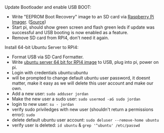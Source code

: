 Update Bootloader and enable USB BOOT:
- Write "EEPROM Boot Recovery" image to an SD card via [Raspberry Pi Imager](https://www.raspberrypi.org/software/). ([Source](https://webtechie.be/post/2020-09-29-64bit-raspbianos-on-raspberrypi4-with-usbboot/))
- Start pi, should show green screen and flash green leds if update was successful and USB booting is now enabled as a feature.
- Remove SD card from RPI4, don't need it again.

Install 64-bit Ubuntu Server to RPI4:
- Format USB via SD Card Formatter.
- Write [ubuntu server 64 bit for RPI4 image](https://www.raspberrypi.org/forums/viewtopic.php?t=278791) to USB, plug into pi, power on pi.
- Login with credentials ubuntu:ubuntu 
- will be prompted to change default ubuntu user password, it doesnt matter, make it easy as we will delete this user account and make our own.
- Add a new user: `sudo adduser jordan`
- Make the new user a sudo user: `sudo usermod -aG sudo jordan`
- login to new user: `su - jordan`
- verify sudo priviledges with new user (shouldn't return a permissions error): `sudo`
- delete default ubuntu user account: `sudo deluser --remove-home ubuntu`
- verify user is deleted: `id ubuntu` & `grep '^ubuntu' /etc/passwd`
